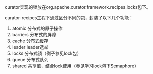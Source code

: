 curator实现的锁放在org.apache.curator.framework.recipes.locks包下。

curator-recipes工程下通过区分不同的包，封装了以下几个功能：
1. atomic 分布式的原子操作
2. barriers 分布式的屏障
3. cache 分布式缓存
4. leader leader选举
5. locks 分布式锁（例子参见lock包）
6. queue 分布式队列
7. shared 共享值，结合lock使用（参见学习lock包下Semaphore）